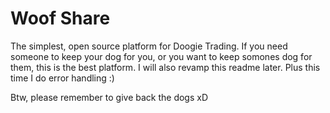 # Woof Share

The simplest, open source platform for Doogie Trading. If you need someone to keep your dog for you, or you want to keep somones dog for them, this is the best platform. I will also revamp this readme later. Plus this time I do error handling :)

Btw, please remember to give back the dogs xD